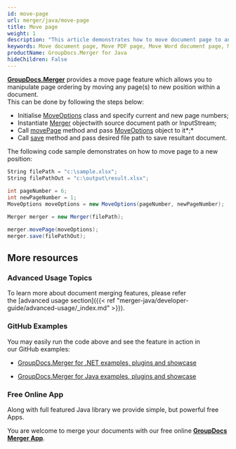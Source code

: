```yaml
---
id: move-page
url: merger/java/move-page
title: Move page
weight: 1
description: "This article demonstrates how to move document page to another position within PDF, Word, Excel, PowerPoint document using GroupDocs.Merger for Java API."
keywords: Move document page, Move PDF page, Move Word document page, Move page to another position
productName: GroupDocs.Merger for Java
hideChildren: False
---
```

[**GroupDocs.Merger**](https://products.groupdocs.com/merger/java) provides a move page feature which allows you to manipulate page ordering by moving any page(s) to new position within a document.   
This can be done by following the steps below:

*   Initialise [MoveOptions](https://apireference.groupdocs.com/java/merger/com.groupdocs.merger.domain.options/MoveOptions) class and specify current and new page numbers;
*   Instantiate [Merger](https://apireference.groupdocs.com/java/merger/com.groupdocs.merger/Merger) objectwith source document path or InputStream;
*   Call [movePage](https://apireference.groupdocs.com/java/merger/com.groupdocs.merger/Merger#movePage(com.groupdocs.merger.domain.options.interfaces.IMoveOptions)) method and pass [MoveOptions](https://apireference.groupdocs.com/java/merger/com.groupdocs.merger.domain.options/MoveOptions) object to it*;*
*   Call [save](https://apireference.groupdocs.com/java/merger/com.groupdocs.merger/Merger#save(java.lang.String)) method and pass desired file path to save resultant document.

The following code sample demonstrates on how to move page to a new position:

```csharp
String filePath = "c:\sample.xlsx";
String filePathOut = "c:\output\result.xlsx";
 
int pageNumber = 6;
int newPageNumber = 1;
MoveOptions moveOptions = new MoveOptions(pageNumber, newPageNumber);

Merger merger = new Merger(filePath);

merger.movePage(moveOptions);
merger.save(filePathOut);
```

## More resources

### Advanced Usage Topics 

To learn more about document merging features, please refer the [advanced usage section]({{< ref "merger-java/developer-guide/advanced-usage/_index.md" >}}).

### GitHub Examples 

You may easily run the code above and see the feature in action in our GitHub examples:

*   [GroupDocs.Merger for .NET examples, plugins and showcase](https://github.com/groupdocs-merger/GroupDocs.Merger-for-.NET)
    
*   [GroupDocs.Merger for Java examples, plugins and showcase](https://github.com/groupdocs-merger/GroupDocs.Merger-for-Java)
    

### Free Online App 

Along with full featured Java library we provide simple, but powerful free Apps.

You are welcome to merge your documents with our free online **[GroupDocs Merger App](https://products.groupdocs.app/merger)**.
